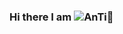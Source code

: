 ### Hi there I am ![AnTi](https://blog.csdn.net/weixin_35770067)👋

<!--
**AnTi-anti/AnTi-anti** is a ✨ _special_ ✨ repository because its `README.md` (this file) appears on your GitHub profile.

Here are some ideas to get you started:

- 🔭 I’m currently working on my project [python-scrapy](https://github.com/AnTi-anti/python-scrapy)
- 🌱 I’m currently learning ...
- 👯 I’m looking to collaborate on ...
- 🤔 I’m looking for help with ...
- 💬 Ask me about ...
- 📫 How to reach me: ...
- 😄 Pronouns: ...
- ⚡ Fun fact: ...
-->
